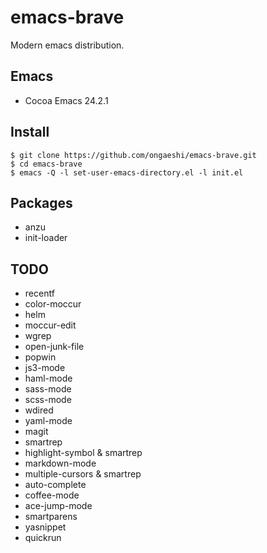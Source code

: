 # emacs-brave

Modern emacs distribution.

## Emacs
- Cocoa Emacs 24.2.1

## Install
```
$ git clone https://github.com/ongaeshi/emacs-brave.git
$ cd emacs-brave
$ emacs -Q -l set-user-emacs-directory.el -l init.el
```

## Packages
- anzu
- init-loader

## TODO
- recentf
- color-moccur
- helm
- moccur-edit
- wgrep
- open-junk-file
- popwin
- js3-mode
- haml-mode
- sass-mode
- scss-mode
- wdired
- yaml-mode
- magit
- smartrep
- highlight-symbol & smartrep
- markdown-mode
- multiple-cursors & smartrep
- auto-complete
- coffee-mode
- ace-jump-mode
- smartparens
- yasnippet
- quickrun

